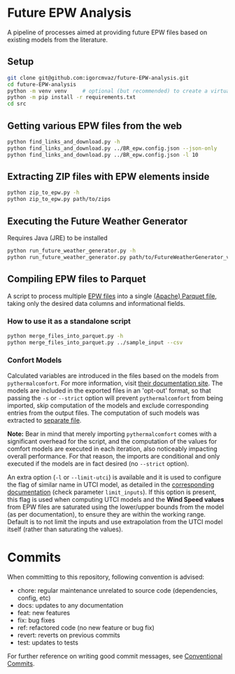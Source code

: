 # Future EPW Analysis
A pipeline of processes aimed at providing future EPW files based on existing models from the literature.

## Setup
```bash
git clone git@github.com:igorcmvaz/future-EPW-analysis.git
cd future-EPW-analysis
python -m venv venv     # optional (but recommended) to create a virtual environment
python -m pip install -r requirements.txt
cd src
```

## Getting various EPW files from the web
```bash
python find_links_and_download.py -h
python find_links_and_download.py ../BR_epw.config.json --json-only
python find_links_and_download.py ../BR_epw.config.json -l 10
```
<!-- TODO -->

## Extracting ZIP files with EPW elements inside
```bash
python zip_to_epw.py -h
python zip_to_epw.py path/to/zips
```

## Executing the Future Weather Generator
Requires Java (JRE) to be installed
```bash
python run_future_weather_generator.py -h
python run_future_weather_generator.py path/to/FutureWeatherGenerator_v1.2.6.jar ../sample_input
```
<!-- TODO -->

## Compiling EPW files to Parquet
A script to process multiple [EPW files](https://climate.onebuilding.org/papers/EnergyPlus_Weather_File_Format.pdf) into a single [(Apache) Parquet file](https://parquet.apache.org/docs/file-format/), taking only the desired data columns and informational fields.

### How to use it as a standalone script
```bash
python merge_files_into_parquet.py -h
python merge_files_into_parquet.py ../sample_input --csv
```

### Confort Models
Calculated variables are introduced in the files based on the models from `pythermalcomfort`. For more information, visit [their documentation site](https://pythermalcomfort.readthedocs.io/en/latest/reference/pythermalcomfort.html#comfort-models). The models are included in the exported files in an 'opt-out' format, so that passing the `-s` or `--strict` option will prevent `pythermalcomfort` from being imported, skip computation of the models and exclude corresponding entries from the output files. The computation of such models was extracted to [separate file](src/computation.py).

**Note:** Bear in mind that merely importing `pythermalcomfort` comes with a significant overhead for the script, and the computation of the values for comfort models are executed in each iteration, also noticeably impacting overall performance.  For that reason, the imports are conditional and only executed if the models are in fact desired (no `--strict` option).

An extra option (`-l` or `--limit-utci`) is available and it is used to configure the flag of similar name in UTCI model, as detailed in the [corresponding documentation](https://pythermalcomfort.readthedocs.io/en/latest/reference/pythermalcomfort.html#universal-thermal-climate-index-utci) (check parameter `limit_inputs`). If this option is present, this flag is used when computing UTCI models and the **Wind Speed values** from EPW files are saturated using the lower/upper bounds from the model (as per documentation), to ensure they are within the working range. Default is to not limit the inputs and use extrapolation from the UTCI model itself (rather than saturating the values).

# Commits
When committing to this repository, following convention is advised:

* chore: regular maintenance unrelated to source code (dependencies, config, etc)
* docs: updates to any documentation
* feat: new features
* fix: bug fixes
* ref: refactored code (no new feature or bug fix)
* revert: reverts on previous commits
* test: updates to tests

For further reference on writing good commit messages, see [Conventional Commits](https://www.conventionalcommits.org).
